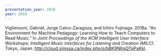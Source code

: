 ```yaml
---
presentation_year: 2018
year: 2018
---
```


Vigliensoni, Gabriel, Jorge Calvo-Zaragoza, and Ichiro Fujinaga. 2018a. “An Environment for Machine Pedagogy: Learning How to Teach Computers to Read Music.” In <i>Joint Proceedings of the ACM Intelligent User Interface Workshops: Intelligent Music Interfaces for Listening and Creation (MILC)</i>. Tokyo, Japan. <a href="http://cloud.simssa.ca/index.php/s/bBK9N6gQTpPaKkl">http://cloud.simssa.ca/index.php/s/bBK9N6gQTpPaKkl</a>.